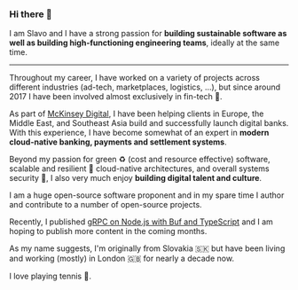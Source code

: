 ### Hi there 👋

I am Slavo and I have a strong passion for **building sustainable software as well as building high-functioning engineering teams**, ideally at the same time.

***

Throughout my career, I have worked on a variety of projects across different industries (ad-tech, marketplaces, logistics, ...), but since around 2017 I have been involved almost exclusively in fin-tech 💸.

As part of [McKinsey Digital](https://www.mckinsey.com/business-functions/mckinsey-digital/how-we-help-clients), I have been helping clients in Europe, the Middle East, and Southeast Asia build and successfully launch digital banks. With this experience, I have become somewhat of an expert in **modern cloud-native banking, payments and settlement systems**.

Beyond my passion for green ♻️ (cost and resource effective) software, scalable and resilient 💪 cloud-native architectures, and overall systems security 🔐, I also very much enjoy **building digital talent and culture**.

I am a huge open-source software proponent and in my spare time I author and contribute to a number of open-source projects.

Recently, I published [gRPC on Node.js with Buf and TypeScript](https://slavovojacek.medium.com/grpc-on-node-js-with-buf-and-typescript-part-1-5aad61bab03b) and I am hoping to publish more content in the coming months.

As my name suggests, I'm originally from Slovakia 🇸🇰 but have been living and working (mostly) in London 🇬🇧 for nearly a decade now.

I love playing tennis 🎾.
